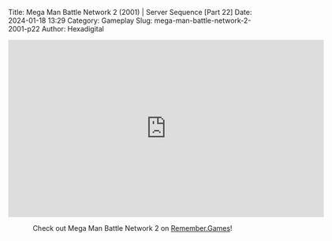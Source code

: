 Title: Mega Man Battle Network 2 (2001) | Server Sequence [Part 22]
Date: 2024-01-18 13:29
Category: Gameplay
Slug: mega-man-battle-network-2-2001-p22
Author: Hexadigital

<center><iframe src="https://www.youtube.com/embed/8RGUH1DlPuQ?feature=oembed" allow="accelerometer; autoplay; encrypted-media; gyroscope; picture-in-picture" width="640" height="360" frameborder="0"></iframe>

Check out Mega Man Battle Network 2 on [Remember.Games](https://remember.games/game/2244/mega-man-battle-network-2/)!</center>